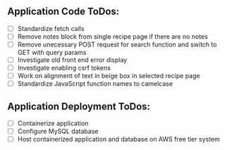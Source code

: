 ## Application Code ToDos:
- [ ] Standardize fetch calls
- [ ] Remove notes block from single recipe page if there are no notes
- [ ] Remove unecessary POST request for search function and switch to GET with query params
- [ ] Investigate old front end error display
- [ ] Investigate enabling csrf tokens
- [ ] Work on alignment of text in beige box in selected recipe page
- [ ] Standardize JavaScript function names to camelcase

## Application Deployment ToDos:
- [ ] Containerize application
- [ ] Configure MySQL database
- [ ] Host containerized application and database on AWS free tier system
